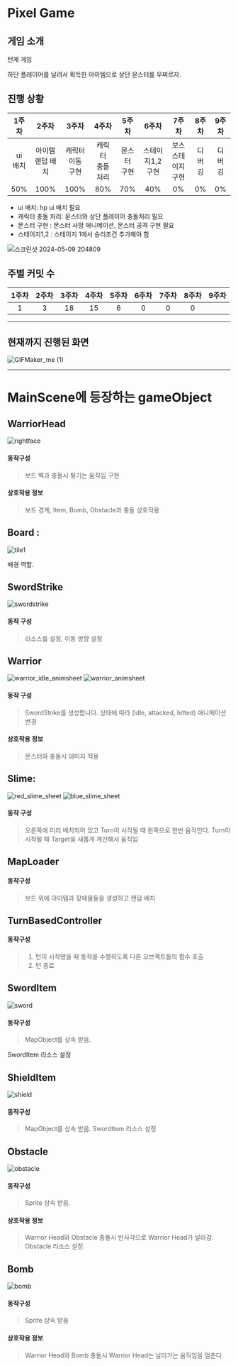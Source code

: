 Pixel Game
=============
## 게임 소개
턴제 게임

하단 플레이어를 날려서 획득한 아이템으로 상단 몬스터를 무찌르자.
## 진행 상황
| 1주차   | 2주차       | 3주차        | 4주차         | 5주차     | 6주차            | 7주차          | 8주차  | 9주차  |
|:-------:|:-----------:|:------------:|:-------------:|:---------:|:----------------:|:--------------:|:------:|:------:|
| ui<br>배치  | 아이템<br>랜덤 배치 | 캐릭터 이동<br>구현 | 캐릭터<br>충돌 처리 | 몬스터<br>구현 | 스테이지1,2<br>구현 | 보스 스테이지<br>구현 |디버깅|디버깅|
| 50%  | 100% | 100% | 80% |70% | 40% | 0% | 0% | 0% |

+ ui 배치: hp ui 배치 필요
+ 캐릭터 충돌 처리: 몬스터와 상단 플레이어 충돌처리 필요
+ 몬스터 구현 : 몬스터 사망 애니메이션, 몬스터 공격 구현 필요
+ 스테이지1,2 : 스테이지 1에서 승리조건 추가해야 함



![스크린샷 2024-05-09 204809](https://github.com/ojh6507/SPGTermProject/assets/45549589/932f09a0-0003-4739-8c5b-1dede3257266)

## 주별 커밋 수
| 1주차   | 2주차       | 3주차        | 4주차         | 5주차     | 6주차            | 7주차          | 8주차  | 9주차  |
|:-------:|:-----------:|:------------:|:-------------:|:---------:|:----------------:|:--------------:|:------:|:------:|
| 1  | 3 | 18 | 15 | 6 | 0 |0 |0|
********
## 현재까지 진행된 화면
![GIFMaker_me (1)](https://github.com/ojh6507/SPGTermProject/assets/45549589/e61149d0-7e70-4fee-9dd2-da166db914f1)

********
# MainScene에 등장하는 gameObject
## WarriorHead
![rightface](https://github.com/ojh6507/SPGTermProject/assets/45549589/3733b354-f105-4b7d-82c0-4be9913ec72d)
#### 동작구성
> 보드 벽과 충돌시 튕기는 움직임 구현

#### 상호작용 정보
> 보드 경계, Item, Bomb, Obstacle과 충돌 상호작용

## Board :
![tile1](https://github.com/ojh6507/SPGTermProject/assets/45549589/5a06d062-14b3-4dbc-949b-5f1b422edfa7)

배경 역할.
## SwordStrike
![swordstrike](https://github.com/ojh6507/SPGTermProject/assets/45549589/e577a92d-6b69-4de9-a20a-0f3c01e90cec)
#### 동작 구성
> 리소스를 설정, 이동 방향 설정

## Warrior
![warrior_idle_animsheet](https://github.com/ojh6507/SPGTermProject/assets/45549589/c21a0325-89de-4415-816a-6c2b9b3118d9)
![warrior_animsheet](https://github.com/ojh6507/SPGTermProject/assets/45549589/9ae4835b-696e-4cce-8e49-6e25cb6b2534)

#### 동작 구성
> SwordStrike를 생성합니다.
> 상태에 따라 (idle, attacked, hitted) 애니메이션 변경

#### 상호작용 정보
> 몬스터와 충돌시 데미지 적용

## Slime:
![red_slime_sheet](https://github.com/ojh6507/SPGTermProject/assets/45549589/08ad6b82-fffa-4c31-be6e-1b126f651519)
![blue_slime_sheet](https://github.com/ojh6507/SPGTermProject/assets/45549589/55744812-626f-4a19-942a-e2fcc2f9f6bc)
#### 동작 구성
> 오른쪽에 미리 배치되어 있고 Turn이 시작될 때 왼쪽으로 한번 움직인다.
> Turn이 시작될 때 Target을 새롭게 계산해서 움직임

## MapLoader
#### 동작구성
> 보드 위에 아이템과 장애물들을 생성하고 랜덤 배치


## TurnBasedController
#### 동작구성
> 1. 턴이 시작됐을 때 동작을 수행하도록 다른 오브젝트들의 함수 호출
> 2. 턴 종료

## SwordItem
![sword](https://github.com/ojh6507/SPGTermProject/assets/45549589/7b84cf71-b369-4430-a2b9-ad766dd7832e)

#### 동작구성
> MapObject를 상속 받음.

  SwordItem 리소스 설정
## ShieldItem
![shield](https://github.com/ojh6507/SPGTermProject/assets/45549589/5110669b-cf30-4410-b1ec-e0e147a9df82)


#### 동작구성
> MapObject를 상속 받음.
> SwordItem 리소스 설정

## Obstacle
![obstacle](https://github.com/ojh6507/SPGTermProject/assets/45549589/61a3d4d6-3aad-4be2-8542-7337e3c92e47)
#### 동작구성
> Sprite 상속 받음.
#### 상호작용 정보
> Warrior Head와 Obstacle 충돌시 반사각으로 Warrior Head가 날라감.
> Obstacle 리소스 설정.

## Bomb
![bomb](https://github.com/ojh6507/SPGTermProject/assets/45549589/524ada5c-49f2-4908-88c0-d8126356fad8)
#### 동작구성
> Sprite 상속 받음
#### 상호작용 정보
> Warrior Head와 Bomb 충돌시 Warrior Head는 날라가는 움직임을 멈춘다.


